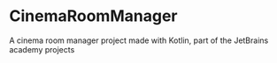 # CinemaRoomManager
A cinema room manager project made with Kotlin, part of the JetBrains academy projects
